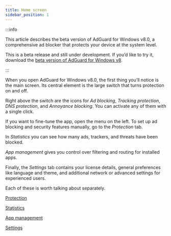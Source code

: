 ```yaml
---
title: Home screen
sidebar_position: 1
---
```


:::info

This article describes the beta version of AdGuard for Windows v8.0, a comprehensive ad blocker that protects your device at the system level.

This is a beta release and still under development. If you’d like to try it, download the [beta version of AdGuard for Windows v8](https://agrd.io/adguard_for_windows_8_beta).

:::

When you open AdGuard for Windows v8.0, the first thing you’ll notice is the main screen. Its central element is the large switch that turns protection on and off.

Right above the switch are the icons for *Ad blocking*, *Tracking protection*, *DNS protection*, and *Annoyance blocking*. You can activate any of them with a single click.

If you want to fine-tune the app, open the menu on the left. To set up ad blocking and security features manually, go to the *Protection* tab.

In *Statistics* you can see how many ads, trackers, and threats have been blocked.

*App management* gives you control over filtering and routing for installed apps.

Finally, the *Settings* tab contains your license details, general preferences like language and theme, and additional network or advanced settings for experienced users.

Each of these is worth talking about separately.

[Protection](adguard-for-windows-8/protection/)

[Statistics](adguard-for-windows-8/statistics/)

[App management](adguard-for-windows-8/app-management/)

[Settings](adguard-for-windows-8/settings/)
